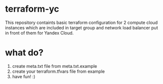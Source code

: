 # terraform-yc
This repository containts basic terraform configuration for 2 compute cloud instances which are included in target group and network load balancer put in front of them for Yandex Cloud. 

# what do?
1. create meta.txt file from meta.txt.example
2. create your terraform.tfvars file from example
3. have fun! :) 